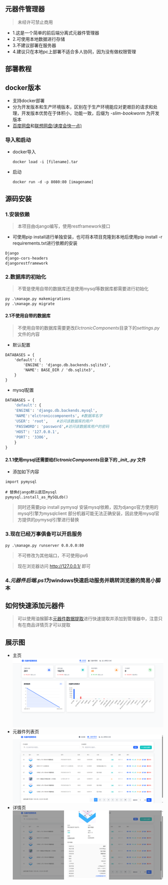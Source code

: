 ## 元器件管理器
> 未经许可禁止商用
- 1.这是一个简单的前后端分离式元器件管理器
- 2.可使用本地数据进行存储
- 3.不建议部署在服务器
- 4.建议只在本地pc上部署不适合多人协同，因为没有做权限管理


## 部署教程
## docker版本
- 支持docker部署
- 分为开发版本和生产环境版本，区别在于生产环境能应对更艰巨的请求和处理，开发版本优势在于体积小，功能一致，后缀为 *-slim-bookworm* 为开发版本
- [百度网盘](https://pan.baidu.com/s/1tlUWyn5UERDjW748BaO_5A?pwd=u9fh)和[联想网盘(速度会快一点)](https://lecloud.lenovo.com/share/9RNsX7BmH6bGQvfU)
### 导入和启动
- docker导入
  ```
  docker load -i [filename].tar
  ```
- 启动
  ```
  docker run -d -p 8080:80 [imagename]
  ```

## 源码安装
### 1.安装依赖
> 本项目由django编写，使用restframework接口

- 可使用pip install进行单独安装，也可将本项目克隆到本地后使用pip install -r requirements.txt进行依赖的安装
```
Django
django-cors-headers
djangorestframework
```

### 2.数据库的初始化
> 不管是使用自带的数据库还是使用mysql等数据库都需要进行初始化

```
py .\manage.py makemigrations
py .\manage.py migrate
```

#### 2.1不使用自带的数据库
> 不使用自带的数据库需要更改*ElctronicComponents*目录下的*settings.py*文件的内容
- 默认配置
```
DATABASES = {
    'default': {
        'ENGINE': 'django.db.backends.sqlite3',
        'NAME': BASE_DIR / 'db.sqlite3',
    }
}
```
- mysql配置
```python
DATABASES = {
    'default': {
    'ENGINE': 'django.db.backends.mysql',
    'NAME':'elctroniccomponents', #数据库名字
    'USER': 'root',    #访问该数据库的用户
    'PASSWORD': 'password',#访问该数据库用户的密码
    'HOST': '127.0.0.1',
    'PORT': '3306',
    }
}
```
#### 2.1.1使用mysql还需要给*ElctronicComponents*目录下的 *\__init\__.py* 文件
- 添加如下内容
```
import pymysql

# 替换django默认底层mysql
pymysql.install_as_MySQLdb()
```
> 同时还需要pip install pymysql 安装mysql依赖，因为django官方使用的mysql引擎为mysqlclient 部分机器可能无法正确安装，因此使用mysql官方提供的pymysql引擎进行替换

### 3.现在已经万事俱备可以开启服务
```
py .\manage.py runserver 0.0.0.0:80
```
> 不可修改为其他端口，不可使用ipv6

> 现在浏览器访问 http://127.0.0.1/ 即可

### 4.*元器件后端.ps1*为windows快速启动服务并跳转浏览器的简易小脚本

## 如何快速添加元器件
> 可以使用油猴脚本[元器件数据提取](https://greasyfork.org/zh-CN/scripts/544670-%E5%85%83%E5%99%A8%E4%BB%B6%E4%BF%A1%E6%81%AF%E6%8F%90%E5%8F%96)进行快速提取并添加到管理器中，注意只有在商品详情页才可以提取

## 展示图
- 主页
![](./images/1.png)
- 元器件列表页
![](./images/2.png)
- 详情页
![](./images/3.png)
